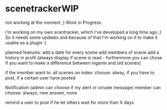 # scenetrackerWIP

not working at the moment ;) Work in Progress

i'm working on my own scentracker, which i've developed a long time ago ;) So it needs some updates and because of that I'm working on it to make it usable as a plugin :)

planned features: add a date for every scene add members of scene add a history in profil (always display if scene is read - furthermore you can chose if you want to make a difference between ingame and old scenes)

if the member want to: all scenes on index: choose: alway, if you have to post, if a certain user have posted

Notification (admin can choose if my alert or orivate message) member can choose: always, new answer, none

remind a user to post if he let others wait for more than X days
